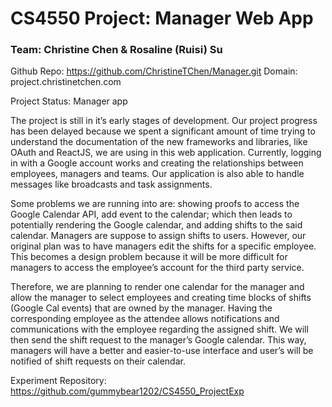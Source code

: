 # CS4550 Project: Manager Web App

### Team: Christine Chen & Rosaline (Ruisi) Su

Github Repo: https://github.com/ChristineTChen/Manager.git
Domain: project.christinetchen.com

Project Status: Manager app

  The project is still in it’s early stages of development. Our project progress has been delayed because we spent a significant amount of time trying to understand the documentation of the new frameworks and libraries, like OAuth and ReactJS, we are using in this web application. Currently, logging in with a Google account works and creating the relationships between employees, managers and teams. Our application is also able to handle messages like broadcasts and task assignments. 
  
  Some problems we are running into are: showing proofs to access the Google Calendar API, add event to the calendar; which then leads to potentially rendering the Google calendar, and adding shifts to the said calendar. Managers are suppose to assign shifts to users. However, our original plan was to have managers edit the shifts for a specific employee. This becomes a design problem because it will be more difficult for managers to access the employee’s account for the third party service.
  
  Therefore, we are planning to render one calendar for the manager and allow the manager to select employees and creating time blocks of shifts (Google Cal events) that are owned by the manager. Having the corresponding employee as the attendee allows notifications and communications with the employee regarding the assigned shift. We will then send the shift request to the manager’s Google calendar. This way, managers will have a better and easier-to-use interface and user’s will be notified of shift requests on their calendar.
 
 
Experiment Repository: https://github.com/gummybear1202/CS4550_ProjectExp


